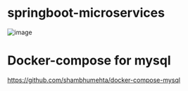 # springboot-microservices

![image](https://user-images.githubusercontent.com/26542944/157298363-b00e5f03-0e44-4336-a428-d22a002b265b.png)

# Docker-compose for mysql
https://github.com/shambhumehta/docker-compose-mysql

